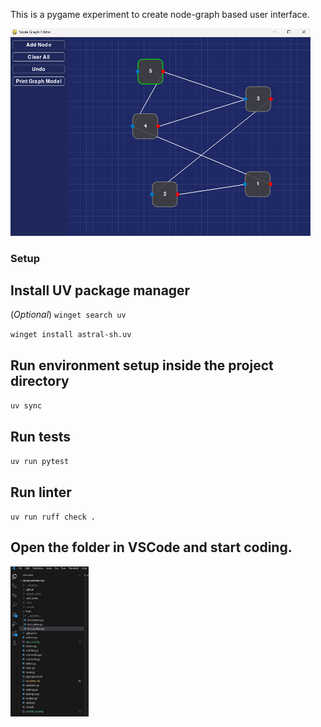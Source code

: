 
This is a pygame experiment to create node-graph based user interface.

<img src="docs/app_scr.png" width="480"> 

### Setup

## Install UV package manager 
 (_Optional_) `winget search uv` 

 `winget install astral-sh.uv`

## Run environment setup inside the project directory

 `uv sync`

## Run tests

 `uv run pytest`

## Run linter

 `uv run ruff check .`

## Open the folder in VSCode and start coding.
<img src="docs/vscode_scr.png" height="240">